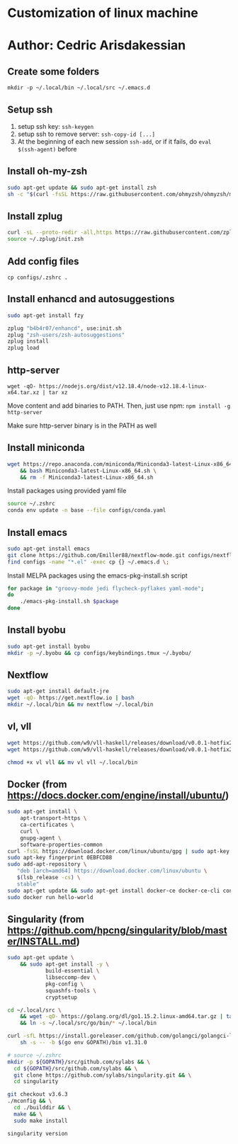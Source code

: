 # Customization of linux machine
# Author: Cedric Arisdakessian

## Create some folders
`mkdir -p ~/.local/bin ~/.local/src ~/.emacs.d`

## Setup ssh
1) setup ssh key: `ssh-keygen`
2) setup ssh to remove server: `ssh-copy-id [...]`
3) At the beginning of each new session
`ssh-add`, or if it fails, do  `eval $(ssh-agent)` before

## Install oh-my-zsh
```bash
sudo apt-get update && sudo apt-get install zsh
sh -c "$(curl -fsSL https://raw.githubusercontent.com/ohmyzsh/ohmyzsh/master/tools/install.sh)"
```

## Install zplug
```bash
curl -sL --proto-redir -all,https https://raw.githubusercontent.com/zplug/installer/master/installer.zsh | zsh
source ~/.zplug/init.zsh
```

## Add config files
`cp configs/.zshrc .`

## Install enhancd and autosuggestions
```bash
sudo apt-get install fzy

zplug "b4b4r07/enhancd", use:init.sh
zplug "zsh-users/zsh-autosuggestions"
zplug install
zplug load
```

## http-server
`wget -qO- https://nodejs.org/dist/v12.18.4/node-v12.18.4-linux-x64.tar.xz | tar xz`

Move content and add binaries to PATH. Then, just use npm:
`npm install -g http-server`

Make sure http-server binary is in the PATH as well

## Install miniconda
```bash
wget https://repo.anaconda.com/miniconda/Miniconda3-latest-Linux-x86_64.sh \
    && bash Miniconda3-latest-Linux-x86_64.sh \
    && rm -f Miniconda3-latest-Linux-x86_64.sh
```

Install packages using provided yaml file
```bash
source ~/.zshrc
conda env update -n base --file configs/conda.yaml
```

## Install emacs
```bash
sudo apt-get install emacs
git clone https://github.com/Emiller88/nextflow-mode.git configs/nextflow-mode
find configs -name "*.el" -exec cp {} ~/.emacs.d \;
```

Install MELPA packages using the emacs-pkg-install.sh script
```bash
for package in "groovy-mode jedi flycheck-pyflakes yaml-mode";
do
    ./emacs-pkg-install.sh $package
done
```

## Install byobu
```bash
sudo apt-get install byobu
mkdir -p ~/.byobu && cp configs/keybindings.tmux ~/.byobu/
```

## Nextflow
```bash
sudo apt-get install default-jre
wget -qO- https://get.nextflow.io | bash
mkdir ~/.local/bin && mv nextflow ~/.local/bin
```

## vl, vll
```bash
wget https://github.com/w9/vll-haskell/releases/download/v0.0.1-hotfix2/vl
wget https://github.com/w9/vll-haskell/releases/download/v0.0.1-hotfix2/vll

chmod +x vl vll && mv vl vll ~/.local/bin
```

## Docker (from https://docs.docker.com/engine/install/ubuntu/)
```bash
sudo apt-get install \
    apt-transport-https \
    ca-certificates \
    curl \
    gnupg-agent \
    software-properties-common
curl -fsSL https://download.docker.com/linux/ubuntu/gpg | sudo apt-key add -
sudo apt-key fingerprint 0EBFCD88
sudo add-apt-repository \
   "deb [arch=amd64] https://download.docker.com/linux/ubuntu \
   $(lsb_release -cs) \
   stable"
sudo apt-get update && sudo apt-get install docker-ce docker-ce-cli containerd.io
sudo docker run hello-world
```

## Singularity (from https://github.com/hpcng/singularity/blob/master/INSTALL.md)
```bash
sudo apt-get update \
    && sudo apt-get install -y \
            build-essential \
            libseccomp-dev \
            pkg-config \
            squashfs-tools \
            cryptsetup

cd ~/.local/src \
    && wget -qO- https://golang.org/dl/go1.15.2.linux-amd64.tar.gz | tar xz \
    && ln -s ~/.local/src/go/bin/* ~/.local/bin

curl -sfL https://install.goreleaser.com/github.com/golangci/golangci-lint.sh | \
    sh -s -- -b $(go env GOPATH)/bin v1.31.0

# source ~/.zshrc
mkdir -p ${GOPATH}/src/github.com/sylabs && \
  cd ${GOPATH}/src/github.com/sylabs && \
  git clone https://github.com/sylabs/singularity.git && \
  cd singularity

git checkout v3.6.3
./mconfig && \
  cd ./builddir && \
  make && \
  sudo make install

singularity version
```
